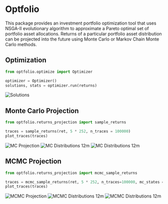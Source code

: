 # Optfolio
This package provides an investment portfolio optimization tool that uses NSGA-II evolutionary algorithm to
approximate a Pareto optimal set of portfolio asset allocations. Returns of a particular portfolio asset
distribution can be projected into the future using Monte Carlo or Markov Chain Monte Carlo methods.

## Optimization
```python
from optfolio.optimize import Optimizer

optimizer = Optimizer()
solutions, stats = optimizer.run(returns)
```
![Solutions](./img/solutions.png)

## Monte Carlo Projection
```python
from optfolio.returns_projection import sample_returns

traces = sample_returns(ret, 5 * 252, n_traces = 100000)
plot_traces(traces)
```
![MC Projection](./img/mc_proj.png)
![MC Distributions 12m](./img/mc_dist_12m.png)
![MC Distributions 12m](./img/mc_dist_5y.png)

## MCMC Projection
```python
from optfolio.returns_projection import mcmc_sample_returns

traces = mcmc_sample_returns(ret, 5 * 252, n_traces=100000, mc_states = 15, n_jobs=10)
plot_traces(traces)
```
![MCMC Projection](./img/mcmc_proj.png)
![MCMC Distributions 12m](./img/mcmc_dist_12m.png)
![MCMC Distributions 12m](./img/mcmc_dist_5y.png)
